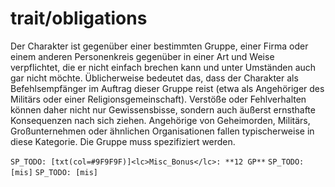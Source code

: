 # trait/obligations

Der Charakter ist gegenüber einer bestimmten Gruppe, einer Firma oder einem anderen Personenkreis gegenüber in einer Art und Weise verpflichtet, die er nicht einfach brechen kann und unter Umständen auch gar nicht möchte. Üblicherweise bedeutet das, dass der Charakter als Befehlsempfänger im Auftrag dieser Gruppe reist (etwa als Angehöriger des Militärs oder einer Religionsgemeinschaft). Verstöße oder Fehlverhalten können daher nicht nur Gewissensbisse, sondern auch äußerst ernsthafte Konsequenzen nach sich ziehen. Angehörige von Geheimorden, Militärs, Großunternehmen oder ähnlichen Organisationen fallen typischerweise in diese Kategorie. Die Gruppe muss spezifiziert werden.

`SP_TODO: [txt(col=#9F9F9F)]<lc>Misc_Bonus</lc>: **12 GP**`
`SP_TODO: [mis]`
`SP_TODO: [mis]`